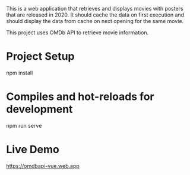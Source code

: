 This is a web application that retrieves and displays movies with posters that are released in 2020. It should
cache the data on first execution and should display the data from cache on next opening for the same
movie.

This project uses OMDb API to retrieve movie information.

# Project Setup
npm install

# Compiles and hot-reloads for development
npm run serve

# Live Demo
https://omdbapi-vue.web.app
